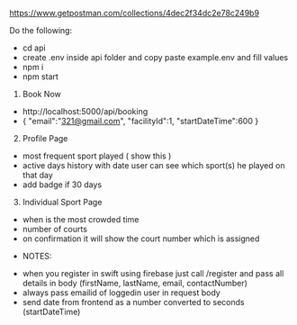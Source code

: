 https://www.getpostman.com/collections/4dec2f34dc2e78c249b9

Do the following:

-   cd api
-   create .env inside api folder and copy paste example.env and fill values
-   npm i
-   npm start

1. Book Now

-   http://localhost:5000/api/booking
-   {
    "email":"321@gmail.com",
    "facilityId":1,
    "startDateTime":600
    }

2. Profile Page

-   most frequent sport played ( show this )
-   active days history with date user can see which sport(s) he played on that day
-   add badge if 30 days

3. Individual Sport Page

-   when is the most crowded time
-   number of courts
-   on confirmation it will show the court number which is assigned

*   NOTES:

-   when you register in swift using firebase just call /register and pass all details in body (firstName, lastName, email, contactNumber)
-   always pass emailid of loggedin user in request body
-   send date from frontend as a number converted to seconds
    (startDateTime)
